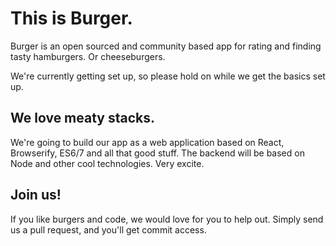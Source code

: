 # This is Burger.

Burger is an open sourced and community based app for rating and finding tasty hamburgers. Or cheeseburgers.

We're currently getting set up, so please hold on while we get the basics set up.

## We love meaty stacks.

We're going to build our app as a web application based on React, Browserify, ES6/7 and all that good stuff. The backend will
be based on Node and other cool technologies. Very excite.

## Join us!

If you like burgers and code, we would love for you to help out. Simply send us a pull request, and you'll get commit access. 
